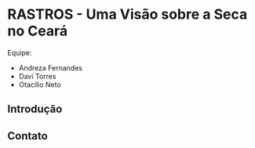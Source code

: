 # RASTROS - Uma Visão sobre a Seca no Ceará

Equipe:

* Andreza Fernandes
* Davi Torres
* Otacílio Neto

## Introdução

## Contato

